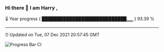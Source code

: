 ### Hi there 👋 I am Harry , 

⏳ Year progress { ████████████████████████████▁▁ } 93.39 %

---

⏰ Updated on Tue, 07 Dec 2021 20:57:45 GMT

![Progress Bar CI](https://github.com/duykhang68/duykhang68/workflows/Progress%20Bar%20CI/badge.svg)
